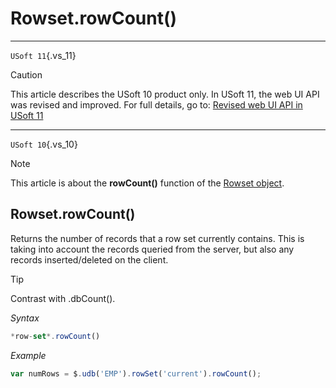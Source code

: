 # Rowset.rowCount()



----

`USoft 11`{.vs_11}

> [!CAUTION]
> This article describes the USoft 10 product only.
> In USoft 11, the web UI API was revised and improved. For full details, go to:
> [Revised web UI API in USoft 11](/docs/Web%20and%20app%20UIs/UDB%20udb/Revised%20web%20UI%20API%20in%20USoft%2011.md)

----

`USoft 10`{.vs_10}

> [!NOTE]
> This article is about the **rowCount()** function of the [Rowset object](/docs/Web%20and%20app%20UIs/UDB%20Rowset/UDB%20Rowset%20object.md).

## **Rowset.rowCount()**

Returns the number of records that a row set currently contains. This is taking into account the records queried from the server, but also any records inserted/deleted on the client.

> [!TIP]
> Contrast with .dbCount().

*Syntax*

```js
*row-set*.rowCount()
```

*Example*

```js
var numRows = $.udb('EMP').rowSet('current').rowCount();
```

 